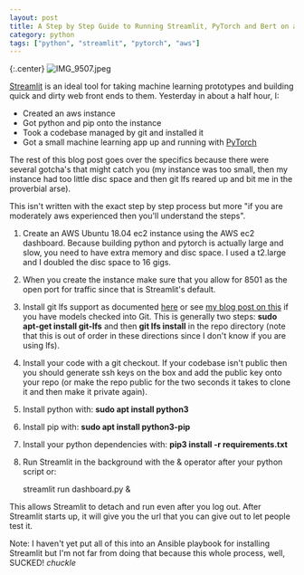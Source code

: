 ```yaml
---
layout: post
title: A Step by Step Guide to Running Streamlit, PyTorch and Bert on a Cheap AWS Instance
category: python
tags: ["python", "streamlit", "pytorch", "aws"]
---
```

{:.center}
![IMG_9507.jpeg](/blog/assets/IMG_9507.jpeg)

[Streamlit](https://streamlit.io/) is an ideal tool for taking machine learning prototypes and building quick and dirty web front ends to them.  Yesterday in about a half hour, I:

* Created an aws instance
* Got python and pip onto the instance
* Took a codebase managed by git and installed it 
* Got a small machine learning app up and running with [PyTorch](https://streamlit.io/)

The rest of this blog post goes over the specifics because there were several gotcha's that might catch you (my instance was too small, then my instance had too little disc space and then git lfs reared up and bit me in the proverbial arse).  

This isn't written with the exact step by step process but more "if you are moderately aws experienced then you'll understand the steps".

1.  Create an AWS Ubuntu 18.04 ec2 instance using the AWS ec2 dashboard.  Because building python and pytorch is actually large and slow, you need to have extra memory and disc space.  I used a t2.large and I doubled the disc space to 16 gigs.
2. When you create the instance make sure that you allow for 8501 as the open port for traffic since that is Streamlit's default.
3. Install git lfs support as documented [here](https://github.com/git-lfs/git-lfs/wiki/Installation) or see [my blog post on this](https://fuzzyblog.io/blog/git/2019/10/17/git-large-file-support-silently-fails.html) if you have models checked into Git.  This is generally two steps: **sudo apt-get install git-lfs** and then **git lfs install** in the repo directory (note that this is out of order in these directions since I don't know if you are using lfs).
4. Install your code with a git checkout.  If your codebase isn't public then you should generate ssh keys on the box and add the public key onto your repo (or make the repo public for the two seconds it takes to clone it and then make it private again).
5. Install python with: **sudo apt install python3**
6. Install pip with: **sudo apt install python3-pip**
7. Install your python dependencies with: **pip3 install -r requirements.txt**
8.  Run Streamlit in the background with the & operator after your python script or:  

    streamlit run dashboard.py &

This allows Streamlit to detach and run even after you log out.  After Streamlit starts up, it will give you the url that you can give out to let people test it.

Note: I haven't yet put all of this into an Ansible playbook for installing Streamlit but I'm not far from doing that because this whole process, well, SUCKED!  *chuckle*
